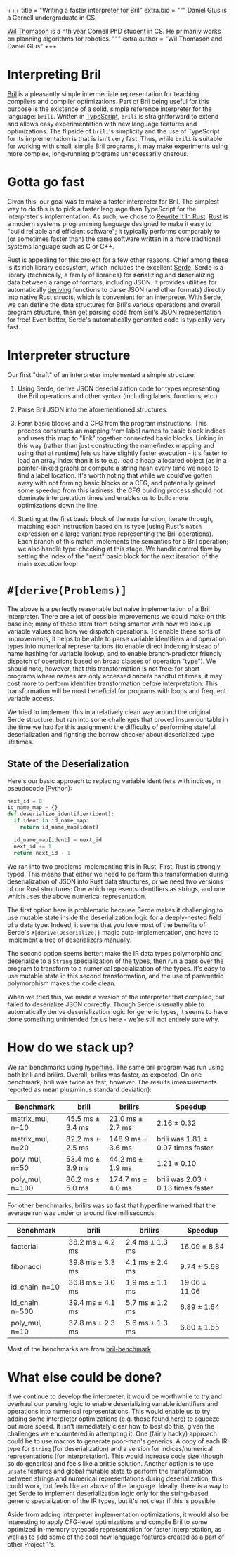 +++
title = "Writing a faster interpreter for Bril"
extra.bio = """
Daniel Glus is a Cornell undergraduate in CS.

[Wil Thomason](https://www.cs.cornell.edu/~wil) is a
nth year Cornell PhD student in CS. He primarily works on planning algorithms for robotics.
"""
extra.author = "Wil Thomason and Daniel Glus"
+++

# Interpreting Bril

[Bril](https://github.com/sampsyo/bril) is a pleasantly simple intermediate representation for
teaching compilers and compiler optimizations. Part of Bril being useful for this purpose is the
existence of a solid, simple reference interpreter for the language: `brili`. Written in
[TypeScript](https://www.typescriptlang.org/), `brili` is straightforward to extend and allows easy
experimentation with new language features and optimizations. The flipside of `brili`'s simplicity
and the use of TypeScript for its implementation is that is isn't very fast. Thus, while `brili` is
suitable for working with small, simple Bril programs, it may make experiments using more complex,
long-running programs unnecessarily onerous.

# Gotta go fast

Given this, our goal was to make a faster interpreter for Bril. The simplest way to do this is to
pick a faster language than TypeScript for the interpreter's implementation. As such, we chose to
[Rewrite It In Rust](https://github.com/ansuz/RIIR). [Rust](https://www.rust-lang.org/) is a
modern systems programming language designed to make it easy to "build reliable and efficient
software"; it typically performs comparably to (or sometimes faster than) the same software written
in a more traditional systems language such as C or C++.

Rust is appealing for this project for a few other reasons. Chief among these is its rich library
ecosystem, which includes the excellent [Serde](https://serde.rs/). Serde is a library (technically,
a family of libraries) for **ser**ializing and **de**serializing data between a range of formats,
including JSON. It provides utilities for automatically [deriving](https://serde.rs/derive.html)
functions to parse JSON (and other formats) directly into native Rust structs, which is convenient
for an interpreter. With Serde, we can define the data structures for Bril's various operations and
overall program structure, then get parsing code from Bril's JSON representation for free! Even
better, Serde's automatically generated code is typically very fast.

# Interpreter structure

Our first "draft" of an interpreter implemented a simple structure:
1. Using Serde, derive JSON deserialization code for types representing the Bril operations
and other syntax (including labels, functions, etc.)

2. Parse Bril JSON into the aforementioned structures.

3. Form basic blocks and a CFG from the program instructions. This process constructs an mapping
from label names to basic block indices and uses this map to "link" together connected basic blocks.
Linking in this way (rather than just constructing the name/index mapping and using that at runtime)
lets us have slightly faster execution - it's faster to load an array index than it is to e.g.
load a heap-allocated object (as in a pointer-linked graph) or compute a string hash every time we
need to find a label location. It's worth noting that while we could've gotten away with not forming
basic blocks or a CFG, and potentially gained some speedup from this laziness, the CFG building
process should not dominate interpretation times and enables us to build more optimizations down the
line.

4. Starting at the first basic block of the `main` function, iterate through, matching each
instruction based on its type (using Rust's `match` expression on a large variant type representing
the Bril operations). Each branch of this match implements the semantics for a Bril operation; we
also handle type-checking at this stage. We handle control flow by setting the index of the "next"
basic block for the next iteration of the main execution loop.

# `#[derive(Problems)]`

The above is a perfectly reasonable but naive implementation of a Bril interpreter. There are a lot
of possible improvements we could make on this baseline; many of these stem from being smarter with
how we look up variable values and how we dispatch operations. To enable these sorts of
improvements, it helps to be able to parse variable identifiers and operation types into numerical
representations (to enable direct indexing instead of name hashing for variable lookup, and to
enable branch-predictor friendly dispatch of operations based on broad classes of operation "type").
We should note, however, that this transformation is not free: for short programs where names are
only accessed once/a handful of times, it may cost more to perform identifier transformation before
interpretation. This transformation will be most beneficial for programs with loops and frequent
variable access.

We tried to implement this in a relatively clean way around the original Serde structure, but ran
into some challenges that proved insurmountable in the time we had for this assignment: the
difficulty of performing stateful deserialization and fighting the borrow checker about deserialized
type lifetimes.

## State of the Deserialization

Here's our basic approach to replacing variable identifiers with indices, in pseudocode (Python):
```python
next_id = 0
id_name_map = {}
def deserialize_identifier(ident):
  if ident in id_name_map:
    return id_name_map[ident]

  id_name_map[ident] = next_id
  next_id += 1
  return next_id - 1
```

We ran into two problems implementing this in Rust. First, Rust is strongly typed. This means that
either we need to perform this transformation during deserialization of JSON into Rust data
structures, or we need two versions of our Rust structures: One which represents identifiers as
strings, and one which uses the above numerical representation.

The first option here is problematic because Serde makes it challenging to use mutable state inside
the deserialization logic for a deeply-nested field of a data type. Indeed, it seems that you lose
most of the benefits of Serde's `#[derive(Deserialize)]` magic auto-implementation, and have to
implement a tree of deserializers manually.

The second option seems better: make the IR data types polymorphic and deserialize to a `String`
specialization of the types, then run a pass over the program to transform to a numerical
specialization of the types. It's easy to use mutable state in this second transformation, and the
use of parametric polymorphism makes the code clean.

When we tried this, we made a version of the interpreter that compiled, but failed to deserialize
JSON correctly. Though Serde is usually able to automatically derive deserialization logic for
generic types, it seems to have done something unintended for us here - we're still not entirely
sure why.

# How do we stack up?

We ran benchmarks using [hyperfine](https://github.com/sharkdp/hyperfine). The same bril program was
run using both brili and brilirs. Overall, brilirs was faster, as expected. On one benchmark, brili
was twice as fast, however. The results (measurements reported as mean plus/minus standard
deviation):

| Benchmark        | brili            | brilirs           | Speedup                            |
|------------------|------------------|-------------------|------------------------------------|
| matrix_mul, n=10 | 45.5 ms ± 3.4 ms | 21.0 ms ± 2.7 ms  | 2.16 ± 0.32                        |
| matrix_mul, n=20 | 82.2 ms ± 2.5 ms | 148.9 ms ± 3.6 ms | brili was 1.81 ± 0.07 times faster |  
| poly_mul, n=50   | 53.4 ms ± 3.9 ms | 44.2 ms ± 1.9 ms  | 1.21 ± 0.10                        |
| poly_mul, n=100  | 86.2 ms ± 5.0 ms | 174.7 ms ± 4.0 ms | brili was 2.03 ± 0.13 times faster |

For other benchmarks, brilirs was so fast that hyperfine warned that the average run was under or
around five milliseconds:

| Benchmark       | brili            | brilirs         | Speedup       |
|-----------------|------------------|-----------------|---------------|
| factorial       | 38.2 ms ± 4.2 ms | 2.4 ms ± 1.3 ms | 16.09 ± 8.84  |
| fibonacci        | 39.8 ms ± 3.3 ms | 4.1 ms ± 2.4 ms | 9.74 ± 5.68   |
| id_chain, n=10  | 36.8 ms ± 3.0 ms | 1.9 ms ± 1.1 ms | 19.06 ± 11.06 |
| id_chain, n=500 | 39.4 ms ± 4.1 ms | 5.7 ms ± 1.2 ms | 6.89 ± 1.64   |
| poly_mul, n=10  | 37.8 ms ± 2.3 ms | 5.6 ms ± 1.3 ms | 6.80 ± 1.65   |

Most of the benchmarks are from [bril-benchmark](https://github.com/xu3kev/bril-benchmark/).

# What else could be done?

If we continue to develop the interpreter, it would be worthwhile to try and overhaul our parsing
logic to enable deserializing variable identifiers and operations into numerical representations.
This would enable us to try adding some interpreter optimizations (e.g. those found
[here](https://github.com/status-im/nimbus/wiki/Interpreter-optimization-resources)) to squeeze out
more speed. It isn't immediately clear how to best do this, given the challenges we encountered in
attempting it. One (fairly hacky) approach could be to use macros to generate poor-man's generics: A
copy of each IR type for `String` (for deserialization) and a version for indices/numerical
representations (for interpretation). This would increase code size (though so do generics) and
feels like a brittle solution. Another option is to use `unsafe` features and global mutable state
to perform the transformation between strings and numerical representations during deserialization;
this could work, but feels like an abuse of the language. Ideally, there is a way to get Serde to
implement deserialization logic only for the string-based generic specialization of the IR types,
but it's not clear if this is possible. 

Aside from adding interpreter implementation optimizations, it would also be interesting to apply
CFG-level optimizations and compile Bril to some optimized in-memory bytecode representation for
faster interpretation, as well as to add some of the cool new language features created as a part of
other Project 1's.
